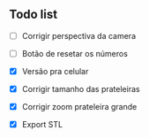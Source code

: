 ## Todo list


- [ ] Corrigir perspectiva da camera
- [ ] Botão de resetar os números


- [X] Versão pra celular
- [X] Corrigir tamanho das prateleiras
- [X] Corrigir zoom prateleira grande
- [X] Export STL